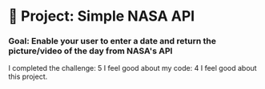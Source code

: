 # 🚀 Project: Simple NASA API

### Goal: Enable your user to enter a date and return the picture/video of the day from NASA's API


I completed the challenge: 5
I feel good about my code: 4
I feel good about this project.
